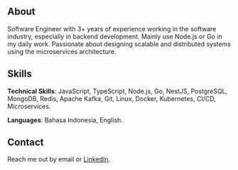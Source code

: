 ## About

Software Engineer with 3+ years of experience working in the software industry, especially in backend development. Mainly use Node.js or Go in my daily work. Passionate about designing scalable and distributed systems using the microservices architecture.

## Skills

**Technical Skills**: JavaScript, TypeScript, Node.js, Go, NestJS, PostgreSQL, MongoDB, Redis, Apache Kafka, Git, Linux, Docker, Kubernetes, CI/CD, Microservices.

**Languages**: Bahasa Indonesia, English.

## Contact

Reach me out by email or [LinkedIn](https://linkedin.com/in/darwin1224).
